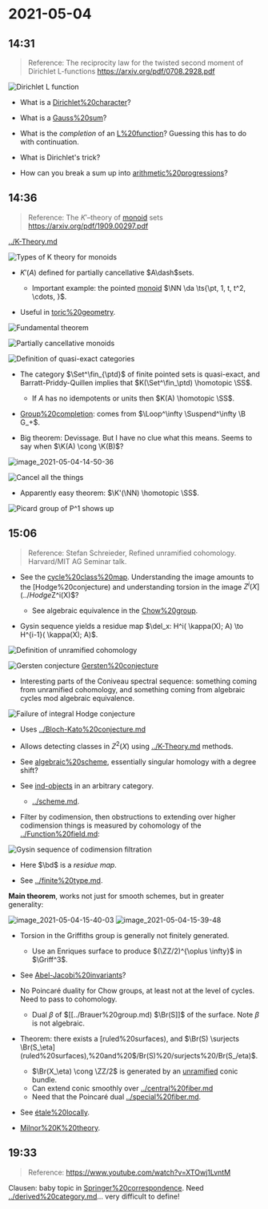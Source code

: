 # 2021-05-04

## 14:31

> Reference: The reciprocity law for the twisted second moment of
Dirichlet L-functions <https://arxiv.org/pdf/0708.2928.pdf>

![Dirichlet L function](_attachments/image_2021-05-04-14-31-20.png)

- What is a [Dirichlet%20character](Dirichlet%20character)?
- What is a [Gauss%20sum](Gauss%20sum)?
- What is the *completion* of an [L%20function](L%20function)?
  	Guessing this has to do with continuation.

- What is Dirichlet's trick?

- How can you break a sum up into [arithmetic%20progressions](arithmetic%20progressions)?

## 14:36

> Reference: The $K'$–theory of [monoid](monoid) sets <https://arxiv.org/pdf/1909.00297.pdf>

[../K-Theory.md](../K-Theory.md)

![Types of K theory for monoids](_attachments/image_2021-05-04-14-37-49.png)

- $K'(A)$ defined for partially cancellative $A\dash$sets.
  - Important example: the pointed [monoid](monoid) $\NN \da \ts{\pt, 1, t, t^2, \cdots, }$.

- Useful in [toric%20geometry](toric%20geometry).

![Fundamental theorem](_attachments/image_2021-05-04-14-39-27.png)

![Partially cancellative monoids](_attachments/image_2021-05-04-14-42-55.png)

![Definition of quasi-exact categories](_attachments/image_2021-05-04-14-43-58.png)

- The category $\Set^\fin_{\ptd}$ of finite pointed sets is quasi-exact, and Barratt-Priddy-Quillen implies that $K(\Set^\fin_\ptd) \homotopic \SS$.
  - If $A$ has no idempotents or units then $K(A) \homotopic \SS$.

- [Group%20completion](Group%20completion): comes from $\Loop^\infty \Suspend^\infty \B G_+$.

- Big theorem: Devissage.
  But I have no clue what this means.
  Seems to say when $\K(A) \cong \K(B)$?

![image_2021-05-04-14-50-36](_attachments/image_2021-05-04-14-50-36.png)

![Cancel all the things](_attachments/image_2021-05-04-14-52-14.png)

- Apparently easy theorem: $\K'(\NN) \homotopic \SS$.

![Picard group of P^1 shows up](_attachments/image_2021-05-04-14-54-10.png)

## 15:06

> Reference:  Stefan Schreieder, Refined unramified cohomology. Harvard/MIT AG Seminar talk.

- See the [cycle%20class%20map](cycle%20class%20map).
  Understanding the image amounts to the [Hodge%20conjecture) and understanding torsion in the image $Z^i(X](../Hodge%20conjecture.md)%20and%20understanding%20torsion%20in%20the%20image%20$Z^i(X)$?

  - See algebraic equivalence in the [Chow%20group](../Chow%20group.md).

- Gysin sequence yields a residue map $\del_x: H^i( \kappa(X); A) \to H^{i-1}( \kappa(X); A)$.

![Definition of unramified cohomology](_attachments/image_2021-05-04-15-13-05.png)

![Gersten conjecture](_attachments/image_2021-05-04-15-16-05.png)
[Gersten%20conjecture](../Gersten%20conjecture.md)

- Interesting parts of the Coniveau spectral sequence: something coming from unramified cohomology, and something coming from algebraic cycles mod algebraic equivalence.

![Failure of integral Hodge conjecture](_attachments/image_2021-05-04-15-17-53.png)

  - Uses [../Bloch-Kato%20conjecture.md](../Bloch-Kato%20conjecture.md)
  - Allows detecting classes in $Z^2(X)$ using [../K-Theory.md](../K-Theory.md) methods.

- See [algebraic%20scheme](algebraic%20scheme), essentially singular homology with a degree shift?

- See [ind-objects](ind-objects) in an arbitrary category.
  - [../scheme.md](../scheme.md).

- Filter by codimension, then obstructions to extending over higher codimension things is measured by cohomology of the [../Function%20field.md](../Function%20field.md):

![Gysin sequence of codimension filtration](_attachments/image_2021-05-04-15-27-07.png)

  - Here $\bd$ is a *residue map*.

  - See [../finite%20type.md](../finite%20type.md).


**Main theorem**,
works not just for smooth schemes, but in greater generality:

![image_2021-05-04-15-40-03](_attachments/image_2021-05-04-15-40-03.png)
![image_2021-05-04-15-39-48](_attachments/image_2021-05-04-15-39-48.png)

- Torsion in the Griffiths group is generally not finitely generated.
  - Use an Enriques surface to produce $(\ZZ/2)^{\oplus \infty}$ in $\Griff^3$.

- See [Abel-Jacobi%20invariants](Abel-Jacobi%20invariants)?

- No Poincaré duality for Chow groups, at least not at the level of cycles.
  Need to pass to cohomology.

  - Dual $\beta$ of $[[../Brauer%20group.md) $\Br(S]]$ of the surface.
  Note $\beta$ is not algebraic.

- Theorem: there exists a [ruled%20surfaces), and $\Br(S) \surjects \Br(S_\eta](ruled%20surfaces),%20and%20$/Br(S)%20/surjects%20/Br(S_/eta)$.
  - $\Br(X_\eta) \cong \ZZ/2$ is generated by an [unramified](unramified) conic bundle. 
  - Can extend conic smoothly over [../central%20fiber.md](../central%20fiber.md)
  - Need that the Poincaré dual [../special%20fiber.md](../special%20fiber.md).

- See [étale%20locally](../etale%20locally.md).

- [Milnor%20K%20theory](Milnor%20K%20theory).

## 19:33

> Reference: <https://www.youtube.com/watch?v=XTOwj1LvntM>

Clausen: baby topic in [Springer%20correspondence](Springer%20correspondence).
Need [../derived%20category.md](../derived%20category.md)... very difficult to define!
